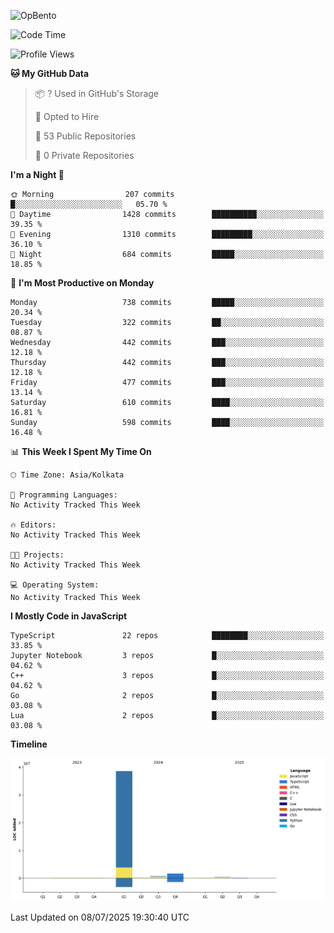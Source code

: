 ![OpBento](https://firebasestorage.googleapis.com/v0/b/smartkaksha-fe32c.appspot.com/o/opbento%2Fparthkapoor-dev3db8f.png?alt=media)

<!--START_SECTION:waka-->
![Code Time](http://img.shields.io/badge/Code%20Time-0%20secs-blue)

![Profile Views](http://img.shields.io/badge/Profile%20Views-89-blue)

**🐱 My GitHub Data** 

> 📦 ? Used in GitHub's Storage 
 > 
> 💼 Opted to Hire
 > 
> 📜 53 Public Repositories 
 > 
> 🔑 0 Private Repositories 
 > 
**I'm a Night 🦉** 

```text
🌞 Morning                207 commits         █░░░░░░░░░░░░░░░░░░░░░░░░   05.70 % 
🌆 Daytime                1428 commits        ██████████░░░░░░░░░░░░░░░   39.35 % 
🌃 Evening                1310 commits        █████████░░░░░░░░░░░░░░░░   36.10 % 
🌙 Night                  684 commits         █████░░░░░░░░░░░░░░░░░░░░   18.85 % 
```
📅 **I'm Most Productive on Monday** 

```text
Monday                   738 commits         █████░░░░░░░░░░░░░░░░░░░░   20.34 % 
Tuesday                  322 commits         ██░░░░░░░░░░░░░░░░░░░░░░░   08.87 % 
Wednesday                442 commits         ███░░░░░░░░░░░░░░░░░░░░░░   12.18 % 
Thursday                 442 commits         ███░░░░░░░░░░░░░░░░░░░░░░   12.18 % 
Friday                   477 commits         ███░░░░░░░░░░░░░░░░░░░░░░   13.14 % 
Saturday                 610 commits         ████░░░░░░░░░░░░░░░░░░░░░   16.81 % 
Sunday                   598 commits         ████░░░░░░░░░░░░░░░░░░░░░   16.48 % 
```


📊 **This Week I Spent My Time On** 

```text
🕑︎ Time Zone: Asia/Kolkata

💬 Programming Languages: 
No Activity Tracked This Week

🔥 Editors: 
No Activity Tracked This Week

🐱‍💻 Projects: 
No Activity Tracked This Week

💻 Operating System: 
No Activity Tracked This Week
```

**I Mostly Code in JavaScript** 

```text
TypeScript               22 repos            ████████░░░░░░░░░░░░░░░░░   33.85 % 
Jupyter Notebook         3 repos             █░░░░░░░░░░░░░░░░░░░░░░░░   04.62 % 
C++                      3 repos             █░░░░░░░░░░░░░░░░░░░░░░░░   04.62 % 
Go                       2 repos             █░░░░░░░░░░░░░░░░░░░░░░░░   03.08 % 
Lua                      2 repos             █░░░░░░░░░░░░░░░░░░░░░░░░   03.08 % 
```



**Timeline**

![Lines of Code chart](https://raw.githubusercontent.com/ParthKapoor-dev/ParthKapoor-dev/main/assets/bar_graph.png)


 Last Updated on 08/07/2025 19:30:40 UTC
<!--END_SECTION:waka-->
